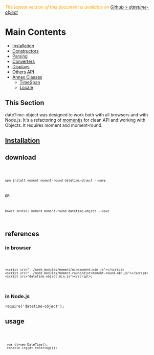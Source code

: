 <div class="Note" style="color:orange;font-style:italic">
 
  The lastest version of this document is available on [Github > datetime-object](https://github.com/Sylvain59650/datetime-object/blob/master/README.md)
</div>

 <div class="docs-content">

# Main Contents
- [Installation](#install)
- [Constructors](DateTime-Constructors.md)
- [Parsing](DateTime-Parsing.md)
- [Converters](DateTime-Converters.md)
- [Displays](DateTime-Displays.md)
- [Others API](DateTime-OthersAPI.md)
- [Annex Classes]()
  - [TimeSpan](TimeSpan.md)
  - [Locale](DateTime-Locale.md)


<article class="docs-section"> 

# This Section

dateTime-object was designed to work both with all browsers and with Node.js.
It's a refactoring of [momentjs](https://momentjs.com/) for clean API and working with Objects.
It requires moment and moment-round.

# [Installation](#install) 


## download
<code>

    npm install moment moment-round datetime-object --save

OR

    bower install moment moment-round datetime-object --save
</code>


## references

### in browser

<code>

    <script src="../node_modules/moment/min/moment.min.js"></script>
    <script src="../node_modules/moment-round/dist/moment-round.min.js"></script>
    <script src="datetime-object.min.js"></script>;
</code>

### in Node.js

    require('datetime-object');    
</code>

## usage
<code>

     var dt=new DateTime();
     console.log(dt.toString());
</code>
</article>